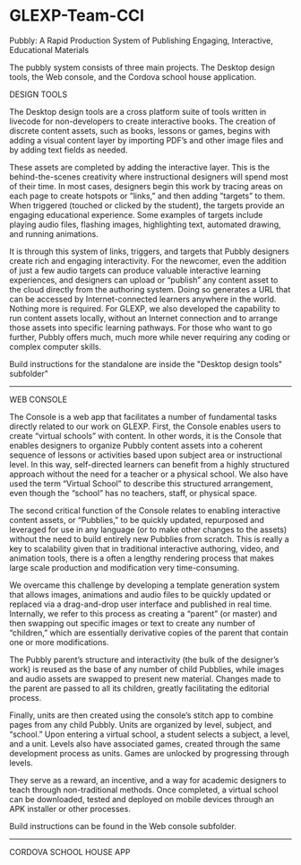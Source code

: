 # GLEXP-Team-CCI

Pubbly: A Rapid Production System of Publishing Engaging, Interactive, Educational Materials

The pubbly system consists of three main projects. The Desktop design tools, the Web console, and the Cordova school house application.


DESIGN TOOLS

The Desktop design tools are a cross platform suite of tools written in livecode for non-developers to create interactive books. The creation of discrete content assets, such as books, lessons or games, begins with adding a visual content layer by importing PDF’s and other image files and by adding text fields as needed.

These assets are completed by adding the interactive layer. This is the behind-the-scenes creativity where instructional designers will spend most of their time. In most cases, designers begin this work by tracing areas on each page to create hotspots or ”links,” and then adding ”targets” to them. When triggered (touched or clicked by the student), the targets provide an engaging educational experience. Some examples of targets include playing audio files, flashing images, highlighting text, automated drawing, and running animations.

It is through this system of links, triggers, and targets that Pubbly designers create rich and engaging interactivity. For the newcomer, even the addition of just a few audio targets can produce valuable interactive learning experiences, and designers can upload or “publish” any content asset to the cloud directly from the authoring system. Doing so generates a URL that can be accessed by Internet-connected learners anywhere in the world. Nothing more is required. For GLEXP, we also developed the capability to run content assets locally, without an Internet connection and to arrange those assets into specific learning pathways. For those who want to go further, Pubbly offers much, much more while never requiring any coding or complex computer skills.

Build instructions for the standalone are inside the "Desktop design tools" subfolder"

____


WEB CONSOLE

The Console is a web app that facilitates a number of fundamental tasks directly related to our work on GLEXP. First, the Console enables users to create “virtual schools” with content. In other words, it is the Console that enables designers to organize Pubbly content assets into a coherent sequence of lessons or activities based upon subject area or instructional level. In this way, self-directed learners can benefit from a highly structured approach without the need for a teacher or a physical school. We also have used the term “Virtual School” to describe this structured arrangement, even though the “school” has no teachers, staff, or physical space.

The second critical function of the Console relates to enabling interactive content assets, or “Pubblies,” to be quickly updated, repurposed and leveraged for use in any language (or to make other changes to the assets) without the need to build entirely new Pubblies from scratch. This is really a key to scalability given that in traditional interactive authoring, video, and animation tools, there is a often a lengthy rendering process that makes large scale production and modification very time-consuming. 

We overcame this challenge by developing a template generation system that allows images, animations and audio files to be quickly updated or replaced via a drag-and-drop user interface and published in real time. Internally, we refer to this process as creating a “parent” (or master) and then swapping out specific images or text to create any number of “children,” which are essentially derivative copies of the parent that contain one or more modifications.

The Pubbly parent’s structure and interactivity (the bulk of the designer’s work) is reused as the base of any number of child Pubblies, while images and audio assets are swapped to present new material. Changes made to the parent are passed to all its children, greatly facilitating the editorial process.

Finally, units are then created using the console’s stitch app to combine pages from any child Pubbly. Units are organized by level, subject, and “school.” Upon entering a virtual school, a student selects a subject, a level, and a unit. Levels also have associated games, created through the same development process as units. Games are unlocked by progressing through levels.

They serve as a reward, an incentive, and a way for academic designers to teach through non-traditional methods. Once completed, a virtual school can be downloaded, tested and deployed on mobile devices through an APK installer or other processes.

Build instructions can be found in the Web console subfolder.

____


CORDOVA SCHOOL HOUSE APP



